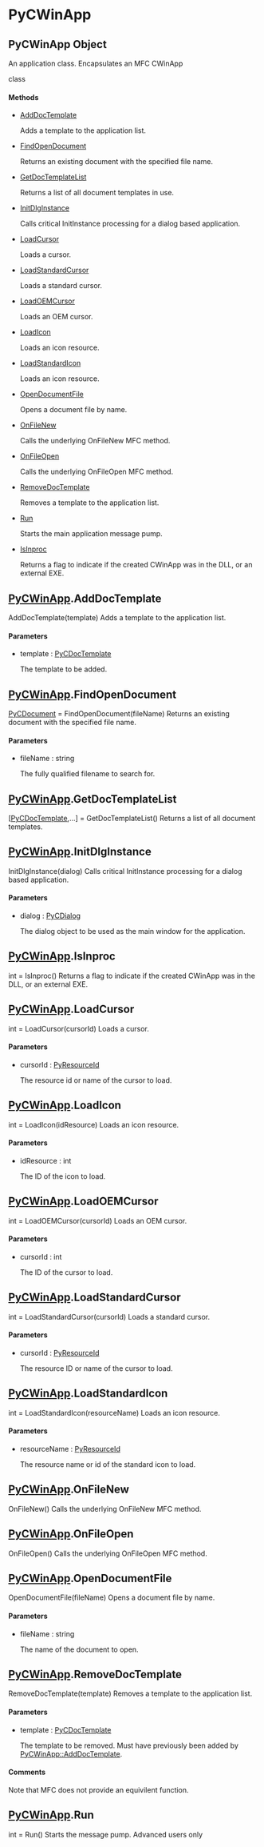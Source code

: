 # PyCWinApp


## PyCWinApp Object

An application class\.  Encapsulates an MFC CWinApp

 class

#### Methods

  - [AddDocTemplate](PyCWinApp.md#pycwinappadddoctemplate)

    Adds a template to the application list\.&nbsp;

  - [FindOpenDocument](PyCWinApp.md#pycwinappfindopendocument)

    Returns an existing document with the specified file name\.&nbsp;

  - [GetDocTemplateList](PyCWinApp.md#pycwinappgetdoctemplatelist)

    Returns a list of all document templates in use\.&nbsp;

  - [InitDlgInstance](PyCWinApp.md#pycwinappinitdlginstance)

    Calls critical InitInstance processing for a dialog based application\.&nbsp;

  - [LoadCursor](PyCWinApp.md#pycwinapploadcursor)

    Loads a cursor\.&nbsp;

  - [LoadStandardCursor](PyCWinApp.md#pycwinapploadstandardcursor)

    Loads a standard cursor\.&nbsp;

  - [LoadOEMCursor](PyCWinApp.md#pycwinapploadoemcursor)

    Loads an OEM cursor\.&nbsp;

  - [LoadIcon](PyCWinApp.md#pycwinapploadicon)

    Loads an icon resource\.&nbsp;

  - [LoadStandardIcon](PyCWinApp.md#pycwinapploadstandardicon)

    Loads an icon resource\.&nbsp;

  - [OpenDocumentFile](PyCWinApp.md#pycwinappopendocumentfile)

    Opens a document file by name\.&nbsp;

  - [OnFileNew](PyCWinApp.md#pycwinapponfilenew)

    Calls the underlying OnFileNew MFC method\.&nbsp;

  - [OnFileOpen](PyCWinApp.md#pycwinapponfileopen)

    Calls the underlying OnFileOpen MFC method\.&nbsp;

  - [RemoveDocTemplate](PyCWinApp.md#pycwinappremovedoctemplate)

    Removes a template to the application list\.&nbsp;

  - [Run](PyCWinApp.md#pycwinapprun)

    Starts the main application message pump\.&nbsp;

  - [IsInproc](PyCWinApp.md#pycwinappisinproc)

    Returns a flag to indicate if the created CWinApp was in the DLL, or an external EXE\.&nbsp;


## [PyCWinApp](PyCWinApp.md#pycwinapp)\.AddDocTemplate

AddDocTemplate\(template\)
Adds a template to the application list\.

#### Parameters

  - template : [PyCDocTemplate](PyCDocTemplate.md)

    The template to be added\.


## [PyCWinApp](PyCWinApp.md#pycwinapp)\.FindOpenDocument

[PyCDocument](PyCDocument.md) = FindOpenDocument\(fileName\)
Returns an existing document with the specified file name\.

#### Parameters

  - fileName : string

    The fully qualified filename to search for\.


## [PyCWinApp](PyCWinApp.md#pycwinapp)\.GetDocTemplateList

\[[PyCDocTemplate](PyCDocTemplate.md),\.\.\.\] = GetDocTemplateList\(\)
Returns a list of all document templates\.


## [PyCWinApp](PyCWinApp.md#pycwinapp)\.InitDlgInstance

InitDlgInstance\(dialog\)
Calls critical InitInstance processing for a dialog based application\.

#### Parameters

  - dialog : [PyCDialog](PyCDialog.md)

    The dialog object to be used as the main window for the application\.


## [PyCWinApp](PyCWinApp.md#pycwinapp)\.IsInproc

int = IsInproc\(\)
Returns a flag to indicate if the created CWinApp was in the DLL, or an external EXE\.


## [PyCWinApp](PyCWinApp.md#pycwinapp)\.LoadCursor

int = LoadCursor\(cursorId\)
Loads a cursor\.

#### Parameters

  - cursorId : [PyResourceId](PyResourceId.md)

    The resource id or name of the cursor to load\.


## [PyCWinApp](PyCWinApp.md#pycwinapp)\.LoadIcon

int = LoadIcon\(idResource\)
Loads an icon resource\.

#### Parameters

  - idResource : int

    The ID of the icon to load\.


## [PyCWinApp](PyCWinApp.md#pycwinapp)\.LoadOEMCursor

int = LoadOEMCursor\(cursorId\)
Loads an OEM cursor\.

#### Parameters

  - cursorId : int

    The ID of the cursor to load\.


## [PyCWinApp](PyCWinApp.md#pycwinapp)\.LoadStandardCursor

int = LoadStandardCursor\(cursorId\)
Loads a standard cursor\.

#### Parameters

  - cursorId : [PyResourceId](PyResourceId.md)

    The resource ID or name of the cursor to load\.


## [PyCWinApp](PyCWinApp.md#pycwinapp)\.LoadStandardIcon

int = LoadStandardIcon\(resourceName\)
Loads an icon resource\.

#### Parameters

  - resourceName : [PyResourceId](PyResourceId.md)

    The resource name or id of the standard icon to load\.


## [PyCWinApp](PyCWinApp.md#pycwinapp)\.OnFileNew

OnFileNew\(\)
Calls the underlying OnFileNew MFC method\.


## [PyCWinApp](PyCWinApp.md#pycwinapp)\.OnFileOpen

OnFileOpen\(\)
Calls the underlying OnFileOpen MFC method\.


## [PyCWinApp](PyCWinApp.md#pycwinapp)\.OpenDocumentFile

OpenDocumentFile\(fileName\)
Opens a document file by name\.

#### Parameters

  - fileName : string

    The name of the document to open\.


## [PyCWinApp](PyCWinApp.md#pycwinapp)\.RemoveDocTemplate

RemoveDocTemplate\(template\)
Removes a template to the application list\.

#### Parameters

  - template : [PyCDocTemplate](PyCDocTemplate.md)

    The template to be removed\.  Must have previously been added by [PyCWinApp::AddDocTemplate](PyCWinApp.md#pycwinappadddoctemplate)\.

#### Comments

Note that MFC does not provide an equivilent function\.


## [PyCWinApp](PyCWinApp.md#pycwinapp)\.Run

int = Run\(\)
Starts the message pump\.  Advanced users only